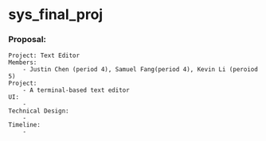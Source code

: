 # sys_final_proj
### Proposal:
    Project: Text Editor
    Members:
        - Justin Chen (period 4), Samuel Fang(period 4), Kevin Li (peroiod 5)
    Project:
        - A terminal-based text editor
    UI:
        - 
    Technical Design:
        -
    Timeline:
        -
